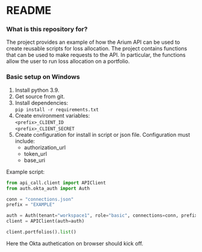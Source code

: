 # README #

### What is this repository for? ###
The project provides an example of how the Arium API can be used to create reusable scripts 
for loss allocation. The project contains functions that can be used to make requests to the API. 
In particular, the functions allow the user to run loss allocation on a portfolio.


### Basic setup on Windows ###
1. Install python 3.9.
2. Get source from git.
3. Install dependencies: <br>
   `pip install -r requirements.txt`
4. Create environment variables: <br>
   `<prefix>_CLIENT_ID` <br>
   `<prefix>_CLIENT_SECRET` <br>
5. Create configuration for install in script or json file. Configuration must include:
    * authorization_url
    * token_url
    * base_uri

Example script: 
```python
from api_call.client import APIClient
from auth.okta_auth import Auth

conn = "connections.json"
prefix = "EXAMPLE"

auth = Auth(tenant="workspace1", role="basic", connections=conn, prefix=prefix)
client = APIClient(auth=auth)

client.portfolios().list()
``` 

Here the Okta authetication on browser should kick off.


